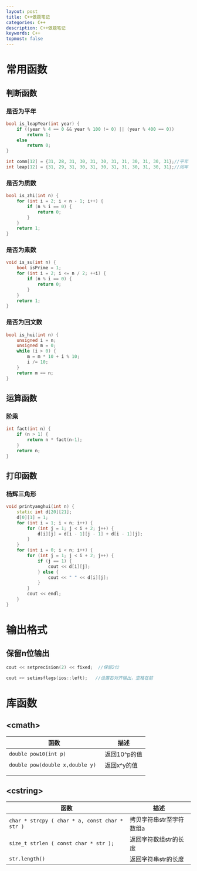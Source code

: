 ```yaml
---
layout: post
title: C++做题笔记
categories: C++
description: C++做题笔记
keywords: C++
topmost: false
---
```




# 常用函数

## 判断函数 

### 是否为平年

```c++
bool is_leapYear(int year) {
    if ((year % 4 == 0 && year % 100 != 0) || (year % 400 == 0))
        return 1;
    else
        return 0;
}

int comm[12] = {31, 28, 31, 30, 31, 30, 31, 31, 30, 31, 30, 31};//平年
int leap[12] = {31, 29, 31, 30, 31, 30, 31, 31, 30, 31, 30, 31};//闰年
```

### 是否为质数

```c++
bool is_zhi(int n) {
    for (int i = 2; i < n - 1; i++) {
        if (n % i == 0) {
            return 0;
        }
    }
    return 1;
}
```

### 是否为素数

```c++
void is_su(int n) {
    bool isPrime = 1;
    for (int i = 2; i <= n / 2; ++i) {
        if (n % i == 0) {
            return 0;
        }
    }
    return 1;
}
```

### 是否为回文数

```c++
bool is_hui(int n) {
    unsigned i = n;
    unsigned m = 0;
    while (i > 0) {
        m = m * 10 + i % 10;
        i /= 10;
    }
    return m == n;
}
```



## 运算函数

### 阶乘

```c++
int fact(int n) {
    if (n > 1) {
        return n * fact(n-1);
    }
    return n;
}
```





## 打印函数

### 杨辉三角形

```c++
void printyanghui(int n) {
    static int d[20][21];
    d[0][1] = 1;
    for (int i = 1; i < n; i++) {
        for (int j = 1; j < i + 2; j++) {
            d[i][j] = d[i - 1][j - 1] + d[i - 1][j];
        }
    }
    for (int i = 0; i < n; i++) {
        for (int j = 1; j < i + 2; j++) {
            if (j == 1) {
                cout << d[i][j];
            } else {
                cout << " " << d[i][j];
            }
        }
        cout << endl;
    }
}
```





# 输出格式

## 保留n位输出

```c++
cout << setprecision(2) << fixed;  //保留2位
```

```c++
cout << setiosflags(ios::left);   //设置右对齐输出，空格在前
```



# 库函数

##  \<cmath\>

| 函数                             | 描述         |
| -------------------------------- | ------------ |
| `double pow10(int p)`            | 返回10^p的值 |
| `double pow(double x,double y) ` | 返回x^y的值  |
|                                  |              |
|                                  |              |



## \<cstring\>

| 函数                                           | 描述                     |
| ---------------------------------------------- | ------------------------ |
| `char * strcpy ( char * a, const char * str )` | 拷贝字符串str至字符数组a |
| `size_t strlen ( const char * str );`          | 返回字符数组str的长度    |
| `str.length()`                                 | 返回字符串str的长度      |

